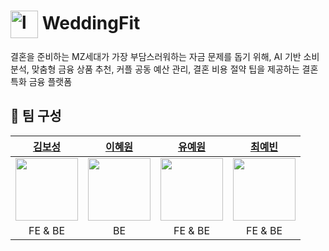 <h1>
  <img src="https://github.com/user-attachments/assets/cb4ea85d-bc50-41a4-b057-000d248cf03f" width="44" height="44" alt="logo" align="absmiddle"/> WeddingFit
</h1>

결혼을 준비하는 MZ세대가 가장 부담스러워하는 자금 문제를 돕기 위해, AI 기반 소비 분석, 맞춤형 금융 상품 추천, 커플 공동 예산 관리, 결혼 비용 절약 팁을 제공하는 결혼 특화 금융 플랫폼

## 👤 팀 구성

| [김보성](https://github.com/greentea0413) | [이혜원](https://github.com/icegosimperson) | [유예원](https://github.com/Uyewon) | [최예빈](https://github.com/beenvyn) |
| :-: | :-: | :-: | :-: |
| <img src="https://avatars.githubusercontent.com/u/124684536?v=4" width="100"/> | <img src="https://avatars.githubusercontent.com/u/121532001?v=4" width="100"/> | <img src="https://avatars.githubusercontent.com/u/202227783?v=4" width="100"/> | <img src="https://avatars.githubusercontent.com/u/109021332?v=4" width="100"/> | 
| FE & BE | BE | FE & BE | FE & BE |
